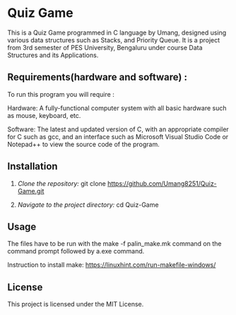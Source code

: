 # Quiz Game
This is a Quiz Game programmed in C language by Umang, designed using various data structures such as Stacks, and Priority Queue. It is a project from 3rd semester of PES University, Bengaluru under course Data Structures and its Applications.

## Requirements(hardware and software) :
To run this program you will require :

Hardware: A fully-functional computer system with all basic hardware such as mouse, keyboard, etc.
 
Software: The latest and updated version of C, with an appropriate compiler for C such as gcc, and an interface such as Microsoft Visual Studio Code or Notepad++ to view the source code of the program.

## Installation

1. *Clone the repository:*
   git clone https://github.com/Umang8251/Quiz-Game.git

2. *Navigate to the project directory:*
     cd Quiz-Game

## Usage
The files have to be run with the make -f palin_make.mk command on the command prompt followed by a.exe command.

Instruction to install make: https://linuxhint.com/run-makefile-windows/


<!--
## Contributing

1) Fork the project.
2) Create your feature branch (git checkout -b feature/your-feature).
3) Commit your changes (git commit -am 'Add some feature').
4) Push to the branch (git push origin feature/your-feature).
5) Open a pull request.
-->

## License
This project is licensed under the MIT License.
